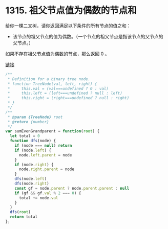 # 1315. 祖父节点值为偶数的节点和

给你一棵二叉树，请你返回满足以下条件的所有节点的值之和：

- 该节点的祖父节点的值为偶数。（一个节点的祖父节点是指该节点的父节点的父节点。）

如果不存在祖父节点值为偶数的节点，那么返回 0 。

[链接](https://leetcode-cn.com/problems/sum-of-nodes-with-even-valued-grandparent)

```js
/**
 * Definition for a binary tree node.
 * function TreeNode(val, left, right) {
 *     this.val = (val===undefined ? 0 : val)
 *     this.left = (left===undefined ? null : left)
 *     this.right = (right===undefined ? null : right)
 * }
 */
/**
 * @param {TreeNode} root
 * @return {number}
 */
var sumEvenGrandparent = function(root) {
  let total = 0
  function dfs(node) {
    if (node === null) return
    if (node.left) {
      node.left.parent = node
    }
    if (node.right) {
      node.right.parent = node
    }
    dfs(node.left)
    dfs(node.right)
    const gf = node.parent ? node.parent.parent : null
    if (gf && gf.val % 2 === 0) {
      total += node.val
    }
  }
  dfs(root)
  return total
};
```
